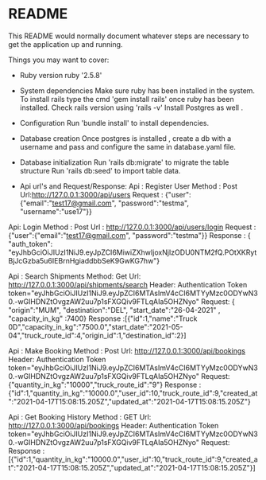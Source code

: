 # README

This README would normally document whatever steps are necessary to get the
application up and running.

Things you may want to cover:

* Ruby version
	ruby '2.5.8'
* System dependencies
	Make sure ruby has been installed in the system.
	To install rails type the cmd 'gem install rails' once ruby has been installed.
	Check rails version using 'rails -v'
	Install Postgres as well .
* Configuration
	Run 'bundle install' to install dependencies.
* Database creation
	Once postgres is installed , create a db with a username and pass and configure the same in database.yaml file.
* Database initialization
	Run 'rails db:migrate' to migrate the table structure
	Run 'rails db:seed' to import table data.

* Api url's and Request/Response:
Api : Register User
Method : Post  Url:http://127.0.0.1:3000/api/users
Request : {"user":{"email":"test17@gmail.com", "password":"testma", "username":"use17"}}

Api: Login
Method : Post  Url : http://127.0.0.1:3000/api/users/login
Request : {"user":{"email":"test17@gmail.com", "password":"testma"}}
Response : {    "auth_token": "eyJhbGciOiJIUzI1NiJ9.eyJpZCI6MiwiZXhwIjoxNjIzODU0NTM2fQ.POtXKRytBjJcGzba5u6IEBrnHgiaddbbSeK9GwKG7hw"}

Api :  Search Shipments
Method: Get Url:  http://127.0.0.1:3000/api/shipments/search
Header: Authentication Token token="eyJhbGciOiJIUzI1NiJ9.eyJpZCI6MTAsImV4cCI6MTYyMzc0ODYwN30.-wGIHDNZtOvgzAW2uu7p1sFXGQiv9FTLqAIa5OHZNyo"
Request: {    "origin":"MUM",    "destination":"DEL",    "start_date":"26-04-2021" ,    "capacity_in_kg"   :7400}
Response :[{"id":1,"name":"Truck 0D","capacity_in_kg":"7500.0","start_date":"2021-05-04","truck_route_id":4,"origin_id":1,"destination_id":2}]

Api : Make Booking
Method : Post Url: http://127.0.0.1:3000/api/bookings
Header: Authentication Token token="eyJhbGciOiJIUzI1NiJ9.eyJpZCI6MTAsImV4cCI6MTYyMzc0ODYwN30.-wGIHDNZtOvgzAW2uu7p1sFXGQiv9FTLqAIa5OHZNyo"
Request: {"quantity_in_kg":"10000","truck_route_id":"9"}
Response : {"id":1,"quantity_in_kg":"10000.0","user_id":10,"truck_route_id":9,"created_at":"2021-04-17T15:08:15.205Z","updated_at":"2021-04-17T15:08:15.205Z"}

Api : Get  Booking History
Method : GET Url: http://127.0.0.1:3000/api/bookings
Header: Authentication Token token="eyJhbGciOiJIUzI1NiJ9.eyJpZCI6MTAsImV4cCI6MTYyMzc0ODYwN30.-wGIHDNZtOvgzAW2uu7p1sFXGQiv9FTLqAIa5OHZNyo"
Request: 
Response : [{"id":1,"quantity_in_kg":"10000.0","user_id":10,"truck_route_id":9,"created_at":"2021-04-17T15:08:15.205Z","updated_at":"2021-04-17T15:08:15.205Z"}]



